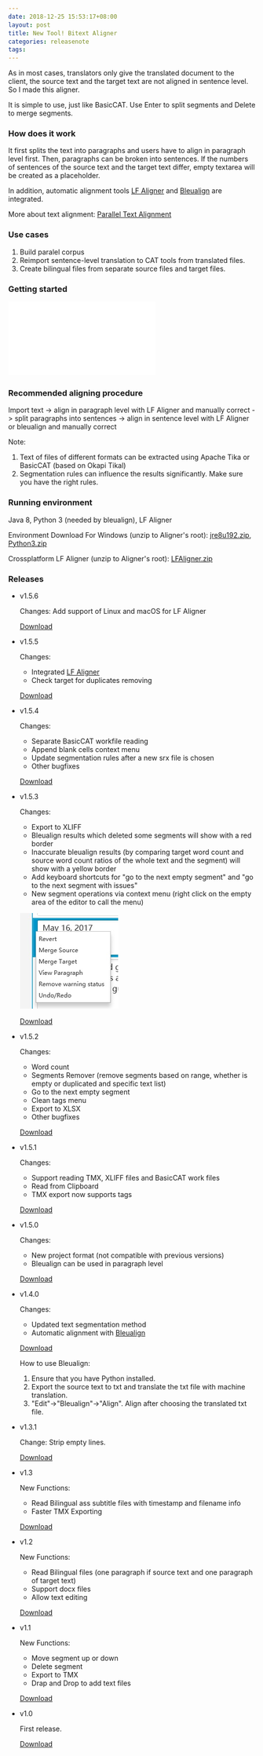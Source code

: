 ```yaml
---
date: 2018-12-25 15:53:17+08:00
layout: post
title: New Tool! Bitext Aligner
categories: releasenote
tags: 
---
```


As in most cases, translators only give the translated document to the client, the source text and the target text are not aligned in sentence level. So I made this aligner.

It is simple to use, just like BasicCAT. Use Enter to split segments and Delete to merge segments.

### How does it work

It first splits the text into paragraphs and users have to align in paragraph level first. Then, paragraphs can be broken into sentences. If the numbers of sentences of the source text and the target text differ, empty textarea will be created as a placeholder.

In addition, automatic alignment tools [LF Aligner](https://sourceforge.net/projects/aligner/) and [Bleualign](https://github.com/rsennrich/Bleualign/) are integrated.

More about text alignment: [Parallel Text Alignment](http://blog.xulihang.me/parallel-text-alignment/)


### Use cases

1. Build paralel corpus
2. Reimport sentence-level translation to CAT tools from translated files.
3. Create bilingual files from separate source files and target files.

### Getting started

<iframe src="//player.bilibili.com/player.html?aid=754731761&bvid=BV12k4y1k7QC&cid=239243954&page=1" scrolling="no" border="0" frameborder="no" framespacing="0" allowfullscreen="true"> </iframe>	

### Recommended aligning procedure

Import text -> align in paragraph level with LF Aligner and manually correct -> split paragraphs into sentences -> align in sentence level with LF Aligner or bleualign and manually correct

Note:

1. Text of files of different formats can be extracted using Apache Tika or BasicCAT (based on Okapi Tikal)
2. Segmentation rules can influence the results significantly. Make sure you have the right rules.

### Running environment

Java 8, Python 3 (needed by bleualign), LF Aligner

Environment Download For Windows (unzip to Aligner's root): [jre8u192.zip](https://pan.baidu.com/s/1HmD4pJ9hIYyK9bnqINtoFQ#list/path=%2FBasicCAT%2Fjre&parentPath=%2F), [Python3.zip](https://pan.baidu.com/s/1HmD4pJ9hIYyK9bnqINtoFQ#list/path=%2FBasicCAT%2FAligner)

Crossplatform LF Aligner (unzip to Aligner's root): [LFAligner.zip](https://github.com/xulihang/Aligner/releases/download/v1.5.6/LFAligner.zip)

### Releases

* v1.5.6

    Changes: Add support of Linux and macOS for LF Aligner

	[Download](https://github.com/xulihang/Aligner/releases/download/v1.5.6/Aligner.zip)


* v1.5.5

    Changes:
    
	* Integrated [LF Aligner](https://sourceforge.net/projects/aligner/)
	* Check target for duplicates removing

	[Download](https://github.com/xulihang/Aligner/releases/download/v1.5.5/Aligner.zip)


* v1.5.4

    Changes:
    
	* Separate BasicCAT workfile reading
	* Append blank cells context menu
	* Update segmentation rules after a new srx file is chosen
    * Other bugfixes

	[Download](https://github.com/xulihang/Aligner/releases/download/v1.5.4/Aligner.zip)

* v1.5.3

    Changes:
    
	* Export to XLIFF
	* Bleualign results which deleted some segments will show with a red border
	* Inaccurate bleualign results (by comparing target word count and source word count ratios of the whole text and the segment) will show with a yellow border
    * Add keyboard shortcuts for "go to the next empty segment" and "go to the next segment with issues"
	* New segment operations via context menu (right click on the empty area of the editor to call the menu)
	
	![](/album/aligner_listview_context_menu.jpg)

	[Download](https://github.com/xulihang/Aligner/releases/download/v1.5.3/Aligner.zip)


* v1.5.2

    Changes:
    
    * Word count
	* Segments Remover (remove segments based on range, whether is empty or duplicated and specific text list)
	* Go to the next empty segment
	* Clean tags menu
	* Export to XLSX
	* Other bugfixes

	[Download](https://github.com/xulihang/Aligner/releases/download/v1.5.2/Aligner.zip)

* v1.5.1

    Changes:
    
    * Support reading TMX, XLIFF files and BasicCAT work files
	* Read from Clipboard
	* TMX export now supports tags

	[Download](https://github.com/xulihang/Aligner/releases/download/v1.5.1/Aligner.zip)

* v1.5.0

    Changes:
    
    * New project format (not compatible with previous versions)
	* Bleualign can be used in paragraph level

	[Download](https://github.com/xulihang/Aligner/releases/download/v1.5.0/Aligner.zip)

* v1.4.0

    Changes:
    
    * Updated text segmentation method
	* Automatic alignment with [Bleualign](https://github.com/rsennrich/Bleualign/)

	[Download](https://github.com/xulihang/Aligner/releases/download/v1.4.0/Aligner.zip)
	
	How to use Bleualign:
	
	1. Ensure that you have Python installed.
	2. Export the source text to txt and translate the txt file with machine translation.
	3. "Edit"->"Bleualign"->"Align". Align after choosing the translated txt file.

* v1.3.1

	Change: Strip empty lines.
	
	[Download](https://github.com/xulihang/Aligner/releases/download/v1.3.1/Aligner.zip)

* v1.3

    New Functions:
    
    * Read Bilingual ass subtitle files with timestamp and filename info
    * Faster TMX Exporting
	
    [Download](https://github.com/xulihang/Aligner/releases/download/v1.3/Aligner.zip)



* v1.2

    New Functions:
    
    * Read Bilingual files (one paragraph if source text and one paragraph of target text)
    * Support docx files
    * Allow text editing
    
    [Download](https://github.com/xulihang/Aligner/releases/download/v1.2/Aligner.zip)


* v1.1

    New Functions:
    
    * Move segment up or down 
    * Delete segment
    * Export to TMX
    * Drap and Drop to add text files
    
    [Download](https://github.com/xulihang/Aligner/releases/download/v1.1/Aligner.zip)

* v1.0

    First release.
    
    [Download](https://github.com/xulihang/Aligner/releases/download/v1.0/Aligner.zip)

